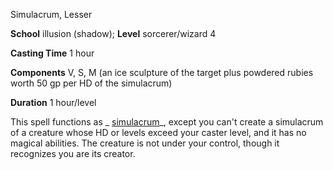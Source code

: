 Simulacrum, Lesser

**School** illusion (shadow); **Level** sorcerer/wizard 4

**Casting Time** 1 hour

**Components** V, S, M (an ice sculpture of the target plus powdered rubies worth 50 gp per HD of the simulacrum)

**Duration** 1 hour/level

This spell functions as _ [simulacrum](spells/simulacrum#_simulacrum)_, except you can't create a simulacrum of a creature whose HD or levels exceed your caster level, and it has no magical abilities. The creature is not under your control, though it recognizes you are its creator.

